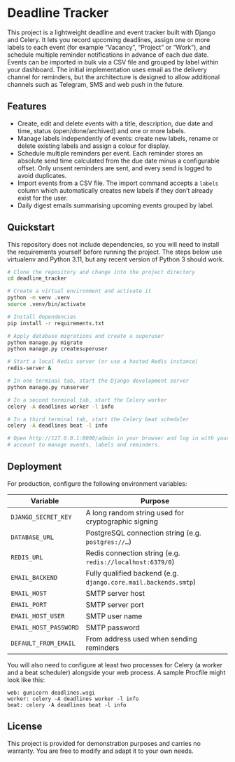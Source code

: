 # Deadline Tracker

This project is a lightweight deadline and event tracker built with Django and Celery.  It
lets you record upcoming deadlines, assign one or more labels to each event (for example
“Vacancy”, “Project” or “Work”), and schedule multiple reminder notifications in advance
of each due date.  Events can be imported in bulk via a CSV file and grouped by label
within your dashboard.  The initial implementation uses email as the delivery channel
for reminders, but the architecture is designed to allow additional channels such as
Telegram, SMS and web push in the future.

## Features

* Create, edit and delete events with a title, description, due date and time, status
  (open/done/archived) and one or more labels.
* Manage labels independently of events: create new labels, rename or delete existing
  labels and assign a colour for display.
* Schedule multiple reminders per event.  Each reminder stores an absolute send time
  calculated from the due date minus a configurable offset.  Only unsent reminders
  are sent, and every send is logged to avoid duplicates.
* Import events from a CSV file.  The import command accepts a `labels` column which
  automatically creates new labels if they don’t already exist for the user.
* Daily digest emails summarising upcoming events grouped by label.

## Quickstart

This repository does not include dependencies, so you will need to install the
requirements yourself before running the project.  The steps below use virtualenv
and Python 3.11, but any recent version of Python 3 should work.

```bash
# Clone the repository and change into the project directory
cd deadline_tracker

# Create a virtual environment and activate it
python -m venv .venv
source .venv/bin/activate

# Install dependencies
pip install -r requirements.txt

# Apply database migrations and create a superuser
python manage.py migrate
python manage.py createsuperuser

# Start a local Redis server (or use a hosted Redis instance)
redis-server &

# In one terminal tab, start the Django development server
python manage.py runserver

# In a second terminal tab, start the Celery worker
celery -A deadlines worker -l info

# In a third terminal tab, start the Celery beat scheduler
celery -A deadlines beat -l info

# Open http://127.0.0.1:8000/admin in your browser and log in with your superuser
# account to manage events, labels and reminders.
```

## Deployment

For production, configure the following environment variables:

| Variable            | Purpose                                                          |
|---------------------|------------------------------------------------------------------|
| `DJANGO_SECRET_KEY` | A long random string used for cryptographic signing              |
| `DATABASE_URL`      | PostgreSQL connection string (e.g. `postgres://…`)               |
| `REDIS_URL`         | Redis connection string (e.g. `redis://localhost:6379/0`)        |
| `EMAIL_BACKEND`     | Fully qualified backend (e.g. `django.core.mail.backends.smtp`)  |
| `EMAIL_HOST`        | SMTP server host                                                 |
| `EMAIL_PORT`        | SMTP server port                                                 |
| `EMAIL_HOST_USER`   | SMTP user name                                                  |
| `EMAIL_HOST_PASSWORD` | SMTP password                                                   |
| `DEFAULT_FROM_EMAIL`| From address used when sending reminders                        |

You will also need to configure at least two processes for Celery (a worker and a beat
scheduler) alongside your web process.  A sample Procfile might look like this:

```
web: gunicorn deadlines.wsgi
worker: celery -A deadlines worker -l info
beat: celery -A deadlines beat -l info
```

## License

This project is provided for demonstration purposes and carries no warranty.  You are
free to modify and adapt it to your own needs.